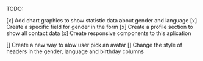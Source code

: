 TODO:

[x] Add chart graphics to show statistic data about gender and language
[x] Create a specific field for gender in the form
[x] Create a profile section to show all contact data
[x] Create responsive components to this aplication

[] Create a new way to alow user pick an avatar
[] Change the style of headers in the gender, language and birthday columns
